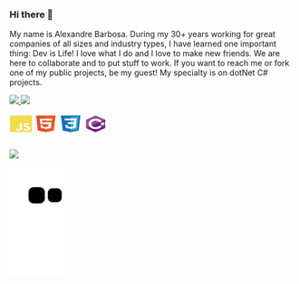 
### Hi there 👋

My name is Alexandre Barbosa. During my 30+ years working for great companies of all sizes and industry types, I have learned one important thing: Dev is Life! 
I love what I do and I love to make new friends. We are here to collaborate and to put stuff to work. If you want to reach me or fork one of my public projects, be my guest! My specialty is on dotNet C# projects. 

<div>
  <a href="https://github.com/agbarbosa">
    <img height="180em" src="https://github-readme-stats.vercel.app/api/?username=agbarbosa&show_icons=true&include_all_commits=true&count_private=true&theme=dracula" />
    <img height="180em" src="https://github-readme-stats.vercel.app/api/top-langs/?username=agbarbosa&layout=compact&langs_count=16&theme=dracula" />
  </a>
</div>

<div style="display: inline_block">
  <br>
  <img align="center" alt="Js" height="30" width="40" src="https://raw.githubusercontent.com/devicons/devicon/master/icons/javascript/javascript-plain.svg" />
  <img align="center" alt="html5" height="30" width="40" src="https://raw.githubusercontent.com/devicons/devicon/master/icons/html5/html5-original.svg" />
  <img align="center" alt="css3" height="30" width="40" src="https://raw.githubusercontent.com/devicons/devicon/master/icons/css3/css3-original.svg" />
  <img align="center" alt="c#" height="30" width="40" src="https://raw.githubusercontent.com/devicons/devicon/master/icons/csharp/csharp-original.svg" />
</div>
  
##

<div>
  <a href="https://www.linkedin.com/in/alebarbosa/" target="_blank"><img src="https://content.linkedin.com/content/dam/me/business/en-us/amp/brand-site/v2/bg/LI-Logo.svg.original.svg" width="100"></a>
</div> 

![Snake animation](https://github.com/agbarbosa/agbarbosa/blob/output/github-contribution-grid-snake.svg)
